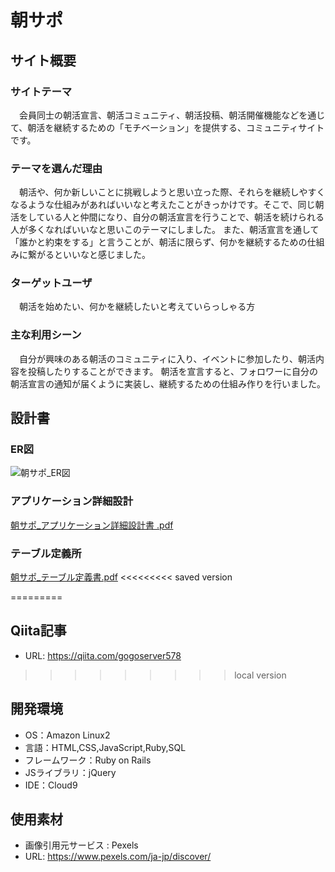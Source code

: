 # 朝サポ

## サイト概要
### サイトテーマ
　会員同士の朝活宣言、朝活コミュニティ、朝活投稿、朝活開催機能などを通じて、朝活を継続するための「モチベーション」を提供する、コミュニティサイトです。

### テーマを選んだ理由
　朝活や、何か新しいことに挑戦しようと思い立った際、それらを継続しやすくなるような仕組みがあればいいなと考えたことがきっかけです。そこで、同じ朝活をしている人と仲間になり、自分の朝活宣言を行うことで、朝活を続けられる人が多くなればいいなと思いこのテーマにしました。
また、朝活宣言を通して「誰かと約束をする」と言うことが、朝活に限らず、何かを継続するための仕組みに繋がるといいなと感じました。

### ターゲットユーザ
　朝活を始めたい、何かを継続したいと考えていらっしゃる方

### 主な利用シーン
　自分が興味のある朝活のコミュニティに入り、イベントに参加したり、朝活内容を投稿したりすることができます。
朝活を宣言すると、フォロワーに自分の朝活宣言の通知が届くように実装し、継続するための仕組み作りを行いました。

## 設計書
### ER図
![朝サポ_ER図](https://user-images.githubusercontent.com/106591130/194593349-961cacbe-1991-4b8b-a928-3237c0c466c9.png)
### アプリケーション詳細設計
[朝サポ_アプリケーション詳細設計書 .pdf](https://github.com/bbyya551/pf_asasapo/files/9666868/_.pdf)
### テーブル定義所
[朝サポ_テーブル定義書.pdf](https://github.com/bbyya551/pf_asasapo/files/9666873/_.pdf)
<<<<<<<<< saved version

=========

## Qiita記事
- URL: https://qiita.com/gogoserver578
>>>>>>>>> local version

## 開発環境
- OS：Amazon Linux2
- 言語：HTML,CSS,JavaScript,Ruby,SQL
- フレームワーク：Ruby on Rails
- JSライブラリ：jQuery
- IDE：Cloud9

## 使用素材
- 画像引用元サービス : Pexels
- URL: https://www.pexels.com/ja-jp/discover/